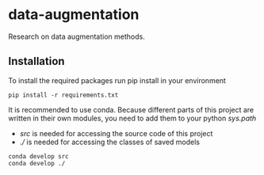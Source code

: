 # data-augmentation
Research on data augmentation methods.
## Installation
To install the required packages run pip install in your environment
```
pip install -r requirements.txt
```
It is recommended to use conda. Because different parts of this project are written in their own modules, you need to add them to your python *sys.path*
- *src* is needed for accessing the source code of this project
- *./* is needed for accessing the classes of saved models
```
conda develop src
conda develop ./
```
